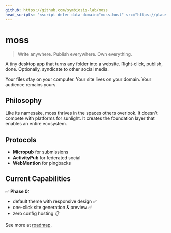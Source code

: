 ```yaml
---
github: https://github.com/symbiosis-lab/moss
head_scripts: '<script defer data-domain="moss.host" src="https://plausible.io/js/script.js"></script>'
---
```


# moss

> Write anywhere. Publish everywhere. Own everything.

A tiny desktop app that turns any folder into a website. Right-click, publish, done. Optionally, syndicate to other social media.

Your files stay on your computer. Your site lives on your domain. Your audience remains yours.

## Philosophy

Like its namesake, moss thrives in the spaces others overlook. It doesn't compete with platforms for sunlight. It creates the foundation layer that enables an entire ecosystem.

## Protocols

- **Micropub** for submissions
- **ActivityPub** for federated social
- **WebMention** for pingbacks

## Current Capabilities

✅ **Phase 0:**

- default theme with responsive design ✅
- one-click site generation & preview ✅
- zero config hosting 📋

See more at [roadmap](./roadmap.md).

